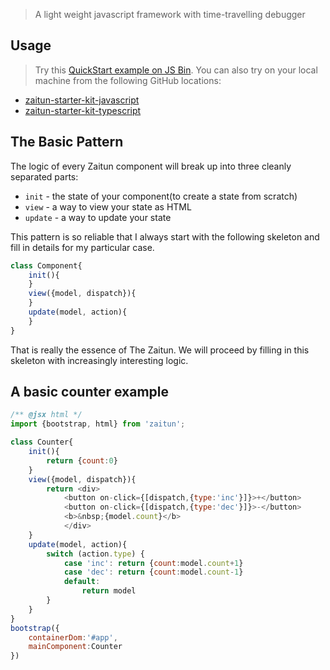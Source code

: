 
> A light weight javascript framework with time-travelling debugger

## Usage
> Try this [QuickStart example on JS Bin](http://jsbin.com/manurun/12/edit?html,js,output).
You can also try on your local machine from the following GitHub locations:
- [zaitun-starter-kit-javascript](https://github.com/JUkhan/zaitun-starter-kit)
- [zaitun-starter-kit-typescript](tps://github.com/JUkhan/zaitun-starter-kit-typescript)

## The Basic Pattern
The logic of every Zaitun component will break up into three cleanly separated parts:

- `init` - the state of your component(to create a state from scratch)
- `view` - a way to view your state as HTML
- `update` - a way to update your state

This pattern is so reliable that I always start with the following skeleton and fill in details for my particular case.
```javascript
class Component{
    init(){
    }
    view({model, dispatch}){
    }
    update(model, action){
    }
}
```
That is really the essence of The Zaitun. We will proceed by filling in this skeleton with increasingly interesting logic.

## A basic counter example

```javascript
/** @jsx html */
import {bootstrap, html} from 'zaitun';

class Counter{ 
    init(){
        return {count:0}
    }   
    view({model, dispatch}){
        return <div>
            <button on-click={[dispatch,{type:'inc'}]}>+</button>
            <button on-click={[dispatch,{type:'dec'}]}>-</button>
            <b>&nbsp;{model.count}</b>
            </div>
    }
    update(model, action){
        switch (action.type) {
            case 'inc': return {count:model.count+1}
            case 'dec': return {count:model.count-1}          
            default:
                return model
        }
    }
}
bootstrap({
    containerDom:'#app',
    mainComponent:Counter
})
```



